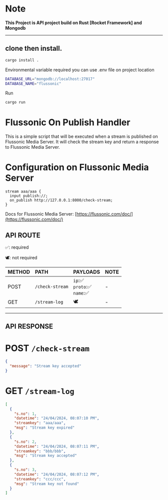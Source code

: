 # Note
**This Project is API project build on Rust [Rocket Framework] and Mongodb**

---

## clone then install.

```sh
cargo install .
```
Environmental variable required you can use .env file on project location

```sh
DATABASE_URL="mongodb://localhost:27017"
DATABASE_NAME="flussonic"
```

Run

```sh
cargo run
```


# Flussonic On Publish Handler

This is a simple script that will be executed when a stream is published on Flussonic Media Server. It will check the stream key and return a response to Flussonic Media Server.

# Configuration on Flussonic Media Server

```shell
stream aaa/aaa {
  input publish://;
  on_publish http://127.0.0.1:8000/check-stream;
}
```
Docs for Flussonic Media Server: [https://flussonic.com/doc/](https://flussonic.com/doc/)

## **API ROUTE**

✅: required

🕊: not required

| METHOD | PATH            | PAYLOADS                               | NOTE |
|:-------|:----------------|:---------------------------------------|:-----|
| POST   | `/check-stream` | `ip`:✅ <br/> `proto`:✅  <br/> `name`:✅ | -    |
| GET    | `/stream-log`   | 🕊                                     | -    |                                                                                                                                                                                                                                                                                                                                                                  |

---


## **API RESPONSE**


# POST `/check-stream`

```json
{
  "message": "Stream key accepted"
}
```

# GET `/stream-log`

```json
[
  {
    "s.no": 1,
    "datetime": "24/04/2024, 08:07:10 PM",
    "streamkey": "aaa/aaa",
    "msg": "Stream key expired"
  },
  {
    "s.no": 2,
    "datetime": "24/04/2024, 08:07:11 PM",
    "streamkey": "bbb/bbb",
    "msg": "Stream key accepted"
  },
  {
    "s.no": 3,
    "datetime": "24/04/2024, 08:07:12 PM",
    "streamkey": "ccc/ccc",
    "msg": "Stream key not found"
  }
]
```

